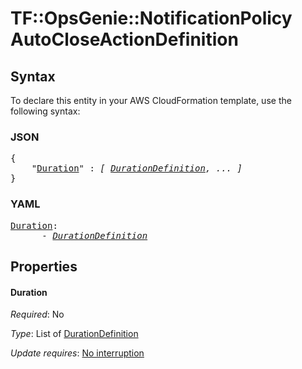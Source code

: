 # TF::OpsGenie::NotificationPolicy AutoCloseActionDefinition

## Syntax

To declare this entity in your AWS CloudFormation template, use the following syntax:

### JSON

<pre>
{
    "<a href="#duration" title="Duration">Duration</a>" : <i>[ <a href="durationdefinition.md">DurationDefinition</a>, ... ]</i>
}
</pre>

### YAML

<pre>
<a href="#duration" title="Duration">Duration</a>: <i>
      - <a href="durationdefinition.md">DurationDefinition</a></i>
</pre>

## Properties

#### Duration

_Required_: No

_Type_: List of <a href="durationdefinition.md">DurationDefinition</a>

_Update requires_: [No interruption](https://docs.aws.amazon.com/AWSCloudFormation/latest/UserGuide/using-cfn-updating-stacks-update-behaviors.html#update-no-interrupt)

